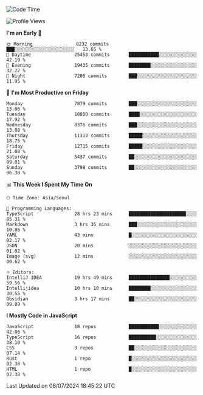 <!--START_SECTION:waka-->
![Code Time](http://img.shields.io/badge/Code%20Time-6%2C362%20hrs%2027%20mins-blue)

![Profile Views](http://img.shields.io/badge/Profile%20Views-0-blue)

**I'm an Early 🐤** 

```text
🌞 Morning                8232 commits        ███░░░░░░░░░░░░░░░░░░░░░░   13.65 % 
🌆 Daytime                25453 commits       ███████████░░░░░░░░░░░░░░   42.19 % 
🌃 Evening                19435 commits       ████████░░░░░░░░░░░░░░░░░   32.22 % 
🌙 Night                  7206 commits        ███░░░░░░░░░░░░░░░░░░░░░░   11.95 % 
```
📅 **I'm Most Productive on Friday** 

```text
Monday                   7879 commits        ███░░░░░░░░░░░░░░░░░░░░░░   13.06 % 
Tuesday                  10808 commits       ████░░░░░░░░░░░░░░░░░░░░░   17.92 % 
Wednesday                8376 commits        ███░░░░░░░░░░░░░░░░░░░░░░   13.88 % 
Thursday                 11313 commits       █████░░░░░░░░░░░░░░░░░░░░   18.75 % 
Friday                   12715 commits       █████░░░░░░░░░░░░░░░░░░░░   21.08 % 
Saturday                 5437 commits        ██░░░░░░░░░░░░░░░░░░░░░░░   09.01 % 
Sunday                   3798 commits        ██░░░░░░░░░░░░░░░░░░░░░░░   06.30 % 
```


📊 **This Week I Spent My Time On** 

```text
🕑︎ Time Zone: Asia/Seoul

💬 Programming Languages: 
TypeScript               28 hrs 23 mins      █████████████████████░░░░   85.31 % 
Markdown                 3 hrs 36 mins       ███░░░░░░░░░░░░░░░░░░░░░░   10.86 % 
YAML                     43 mins             █░░░░░░░░░░░░░░░░░░░░░░░░   02.17 % 
JSON                     20 mins             ░░░░░░░░░░░░░░░░░░░░░░░░░   01.02 % 
Image (svg)              12 mins             ░░░░░░░░░░░░░░░░░░░░░░░░░   00.62 % 

🔥 Editors: 
IntelliJ IDEA            19 hrs 49 mins      ███████████████░░░░░░░░░░   59.56 % 
Intellijidea             10 hrs 10 mins      ████████░░░░░░░░░░░░░░░░░   30.55 % 
Obsidian                 3 hrs 17 mins       ██░░░░░░░░░░░░░░░░░░░░░░░   09.89 % 
```

**I Mostly Code in JavaScript** 

```text
JavaScript               18 repos            ███████████░░░░░░░░░░░░░░   42.86 % 
TypeScript               16 repos            ██████████░░░░░░░░░░░░░░░   38.10 % 
CSS                      3 repos             ██░░░░░░░░░░░░░░░░░░░░░░░   07.14 % 
Rust                     1 repo              █░░░░░░░░░░░░░░░░░░░░░░░░   02.38 % 
HTML                     1 repo              █░░░░░░░░░░░░░░░░░░░░░░░░   02.38 % 
```




 Last Updated on 08/07/2024 18:45:22 UTC
<!--END_SECTION:waka-->
